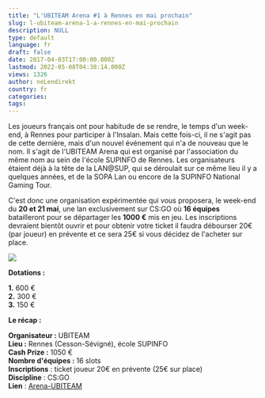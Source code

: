 ```yaml
---
title: "L'UBITEAM Arena #1 à Rennes en mai prochain"
slug: l-ubiteam-arena-1-a-rennes-en-mai-prochain
description: NULL
type: default
language: fr
draft: false
date: 2017-04-03T17:00:00.000Z
lastmod: 2022-05-08T04:38:14.000Z
views: 1326
author: neLendirekt
country: fr
categories:
tags:
---
```

Les joueurs français ont pour habitude de se rendre, le temps d'un week-end, à Rennes pour participer à l'Insalan. Mais cette fois-ci, il ne s'agit pas de cette dernière, mais d'un nouvel événement qui n'a de nouveau que le nom. Il s'agit de l'UBITEAM Arena qui est organisé par l'association du même nom au sein de l'école SUPINFO de Rennes. Les organisateurs étaient déjà à la tête de la LAN@SUP, qui se déroulait sur ce même lieu il y a quelques années, et de la SOPA Lan ou encore de la SUPINFO National Gaming Tour.

C'est donc une organisation expérimentée qui vous proposera, le week-end du **20 et 21 mai**, une lan exclusivement sur CS:GO où **16 équipes** batailleront pour se départager les **1000 €** mis en jeu. Les inscriptions devraient bientôt ouvrir et pour obtenir votre ticket il faudra débourser 20€ (par joueur) en prévente et ce sera 25€ si vous décidez de l'acheter sur place.

![](/storage/images/58e27dea2ddbb_aajpg.jpg)

**Dotations :**

**1.** 600 €  
**2\.** 300 €  
**3.** 150 €

**Le récap :**

**Organisateur :** UBITEAM  
**Lieu :** Rennes (Cesson-Sévigné), école SUPINFO  
**Cash Prize :** 1050 €  
**Nombre d'équipes :** 16 slots  
**Inscriptions** : ticket joueur 20€ en prévente (25€ sur place)  
**Discipline** : CS:GO  
**Lien** : [Arena-UBITEAM](http://arena.ubi-team.net/)
